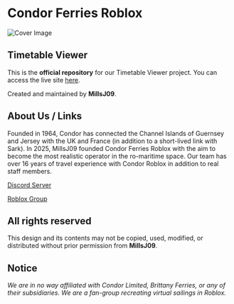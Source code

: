 # Condor Ferries Roblox
![Cover Image](https://media.discordapp.net/attachments/1374793634888552489/1422982375624671382/guilded_image_edcc70642c66271fe8551f27286e28d4_1.png?ex=68dea71c&is=68dd559c&hm=10898b3344454c45f0e6b77417ff95f9af4e24c1411bc7c636b1714baf7e659e&=&format=webp&quality=lossless&width=1872&height=468)
## Timetable Viewer

This is the **official repository** for our Timetable Viewer project. You can access the live site [here](https://millsj09.github.io/cfr-timetables/).

Created and maintained by **MillsJ09**.  

## About Us / Links
Founded in 1964, Condor has connected the Channel Islands of Guernsey and Jersey with the UK and France (in addition to a short-lived link with Sark). In 2025, MillsJ09 founded Condor Ferries Roblox with the aim to become the most realistic operator in the ro-maritime space. Our team has over 16 years of travel experience with Condor Roblox in addition to real staff members.

[Discord Server](https://discord.gg/ZMvrnh3zQB)

[Roblox Group](https://www.roblox.com/communities/36017920/Condor-Ferries-LTD)

## All rights reserved
This design and its contents may not be copied, used, modified, or distributed without prior permission from **MillsJ09**.  

## Notice
*We are in no way affiliated with Condor Limited, Brittany Ferries, or any of their subsidiaries. We are a fan-group recreating virtual sailings in Roblox.*
